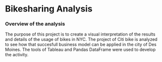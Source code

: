 # Bikesharing Analysis

### Overview of the analysis

The purpose of this project is to create a visual interpretation of the results and details of the usage of bikes in NYC. The project of Citi bike is analyzed to see how that succesfull business model can be applied in the city of Des Moines. The tools of Tableau and Pandas DataFrame were used to develop the activity. 

